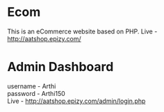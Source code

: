 # Ecom
This is an eCommerce website based on PHP.
Live - http://aatshop.epizy.com/
# Admin Dashboard
username - Arthi <br/>
password - Arthi150 <br/>
Live - http://aatshop.epizy.com/admin/login.php
